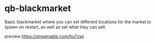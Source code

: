 # qb-blackmarket
Basic blackmarket where you can set different locations for the market to spawn on restart, as well as set what they can sell.

preview
https://streamable.com/hu7zwi
